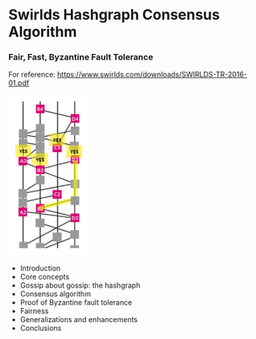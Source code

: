 # Swirlds Hashgraph Consensus Algorithm
### Fair, Fast, Byzantine Fault Tolerance

For reference: https://www.swirlds.com/downloads/SWIRLDS-TR-2016-01.pdf

<img src = "image.png" height = "320">

- Introduction
- Core concepts
- Gossip about gossip: the hashgraph
- Consensus algorithm
- Proof of Byzantine fault tolerance
- Fairness
- Generalizations and enhancements
- Conclusions
